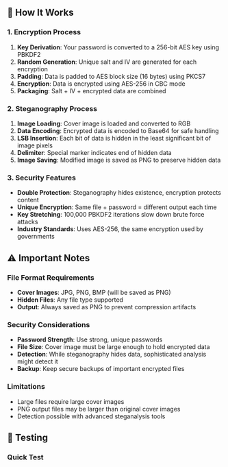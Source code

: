 
## 🔧 How It Works

### 1. Encryption Process
1. **Key Derivation**: Your password is converted to a 256-bit AES key using PBKDF2
2. **Random Generation**: Unique salt and IV are generated for each encryption
3. **Padding**: Data is padded to AES block size (16 bytes) using PKCS7
4. **Encryption**: Data is encrypted using AES-256 in CBC mode
5. **Packaging**: Salt + IV + encrypted data are combined

### 2. Steganography Process
1. **Image Loading**: Cover image is loaded and converted to RGB
2. **Data Encoding**: Encrypted data is encoded to Base64 for safe handling
3. **LSB Insertion**: Each bit of data is hidden in the least significant bit of image pixels
4. **Delimiter**: Special marker indicates end of hidden data
5. **Image Saving**: Modified image is saved as PNG to preserve hidden data

### 3. Security Features
- **Double Protection**: Steganography hides existence, encryption protects content
- **Unique Encryption**: Same file + password = different output each time
- **Key Stretching**: 100,000 PBKDF2 iterations slow down brute force attacks
- **Industry Standards**: Uses AES-256, the same encryption used by governments

## ⚠️ Important Notes

### File Format Requirements
- **Cover Images**: JPG, PNG, BMP (will be saved as PNG)
- **Hidden Files**: Any file type supported
- **Output**: Always saved as PNG to prevent compression artifacts

### Security Considerations
- **Password Strength**: Use strong, unique passwords
- **File Size**: Cover image must be large enough to hold encrypted data
- **Detection**: While steganography hides data, sophisticated analysis might detect it
- **Backup**: Keep secure backups of important encrypted files

### Limitations
- Large files require large cover images
- PNG output files may be larger than original cover images
- Detection possible with advanced steganalysis tools

## 🧪 Testing

### Quick Test
